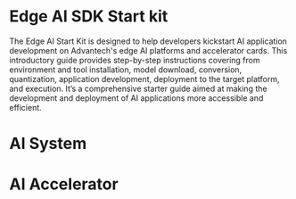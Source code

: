 # Edge AI SDK Start kit
 The Edge AI Start Kit is designed to help developers kickstart AI application development on Advantech's edge AI platforms and accelerator cards. This introductory guide provides step-by-step instructions covering from environment and tool installation, model download, conversion, quantization, application development, deployment to the target platform, and execution. It’s a comprehensive starter guide aimed at making the development and deployment of AI applications more accessible and efficient.

# AI System
 
# AI Accelerator
